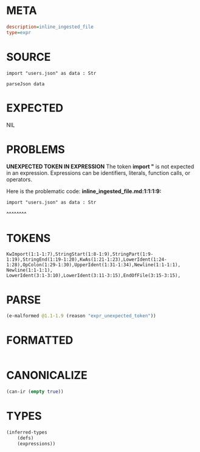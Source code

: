# META
~~~ini
description=inline_ingested_file
type=expr
~~~
# SOURCE
~~~roc
import "users.json" as data : Str

parseJson data
~~~
# EXPECTED
NIL
# PROBLEMS
**UNEXPECTED TOKEN IN EXPRESSION**
The token **import "** is not expected in an expression.
Expressions can be identifiers, literals, function calls, or operators.

Here is the problematic code:
**inline_ingested_file.md:1:1:1:9:**
```roc
import "users.json" as data : Str
```
^^^^^^^^


# TOKENS
~~~zig
KwImport(1:1-1:7),StringStart(1:8-1:9),StringPart(1:9-1:19),StringEnd(1:19-1:20),KwAs(1:21-1:23),LowerIdent(1:24-1:28),OpColon(1:29-1:30),UpperIdent(1:31-1:34),Newline(1:1-1:1),
Newline(1:1-1:1),
LowerIdent(3:1-3:10),LowerIdent(3:11-3:15),EndOfFile(3:15-3:15),
~~~
# PARSE
~~~clojure
(e-malformed @1.1-1.9 (reason "expr_unexpected_token"))
~~~
# FORMATTED
~~~roc

~~~
# CANONICALIZE
~~~clojure
(can-ir (empty true))
~~~
# TYPES
~~~clojure
(inferred-types
	(defs)
	(expressions))
~~~

